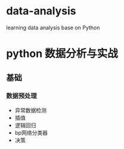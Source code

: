 # data-analysis
learning data analysis base on Python
# python 数据分析与实战
## 基础
### 数据预处理
* 异常数据检测
* 插值
* 逻辑回归
* bp网络分类器
* 决策
